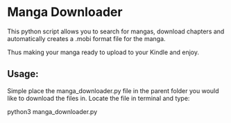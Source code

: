 # Manga Downloader
This python script allows you to search for mangas, download chapters and automatically creates a .mobi format file for the manga.

Thus making your manga ready to upload to your Kindle and enjoy.

## Usage:
Simple place the manga_downloader.py file in the parent folder you would like to download the files in. Locate the file in terminal and type:

python3 manga_downloader.py
